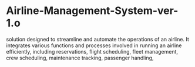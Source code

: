 # Airline-Management-System-ver-1.o
solution designed to streamline and automate the operations of an airline. It integrates various functions and processes involved in running an airline efficiently, including reservations, flight scheduling, fleet management, crew scheduling, maintenance tracking, passenger handling, 
